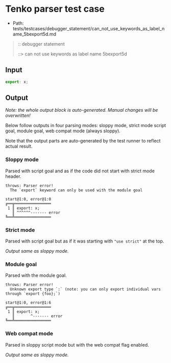 # Tenko parser test case

- Path: tests/testcases/debugger_statement/can_not_use_keywords_as_label_name_5bexport5d.md

> :: debugger statement
>
> ::> can not use keywords as label name 5bexport5d

## Input

`````js
export: x;
`````

## Output

_Note: the whole output block is auto-generated. Manual changes will be overwritten!_

Below follow outputs in four parsing modes: sloppy mode, strict mode script goal, module goal, web compat mode (always sloppy).

Note that the output parts are auto-generated by the test runner to reflect actual result.

### Sloppy mode

Parsed with script goal and as if the code did not start with strict mode header.

`````
throws: Parser error!
  The `export` keyword can only be used with the module goal

start@1:0, error@1:0
╔══╦════════════════
 1 ║ export: x;
   ║ ^^^^^^------- error
╚══╩════════════════

`````

### Strict mode

Parsed with script goal but as if it was starting with `"use strict"` at the top.

_Output same as sloppy mode._

### Module goal

Parsed with the module goal.

`````
throws: Parser error!
  Unknown export type `:` (note: you can only export individual vars through `export {foo};`)

start@1:0, error@1:6
╔══╦════════════════
 1 ║ export: x;
   ║       ^------- error
╚══╩════════════════

`````


### Web compat mode

Parsed in sloppy script mode but with the web compat flag enabled.

_Output same as sloppy mode._
